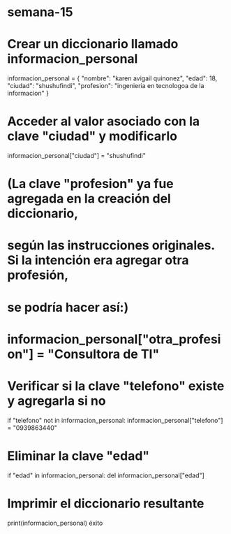 # semana-15
# Crear un diccionario llamado informacion_personal
informacion_personal = {
    "nombre": "karen avigail quinonez",
    "edad": 18,
    "ciudad": "shushufindi",
    "profesion": "ingenieria en tecnologoa de la informacion"
}

# Acceder al valor asociado con la clave "ciudad" y modificarlo
informacion_personal["ciudad"] = "shushufindi"

# (La clave "profesion" ya fue agregada en la creación del diccionario,
# según las instrucciones originales. Si la intención era agregar otra profesión,
# se podría hacer así:)
# informacion_personal["otra_profesion"] = "Consultora de TI"

# Verificar si la clave "telefono" existe y agregarla si no
if "telefono" not in informacion_personal:
    informacion_personal["telefono"] = "0939863440"

# Eliminar la clave "edad"
if "edad" in informacion_personal:
    del informacion_personal["edad"]

# Imprimir el diccionario resultante
print(informacion_personal)
éxito
